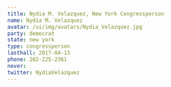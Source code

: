 ```yaml
---
title: Nydia M. Velazquez, New York Congressperson
name: Nydia M. Velazquez
avatar: /ui/img/avatars/Nydia_Velazquez.jpg
party: democrat
state: new york
type: congressperson
lasthall: 2017-04-13
phone: 202-225-2361
never: 
twitter: NydiaVelazquez
---
```


